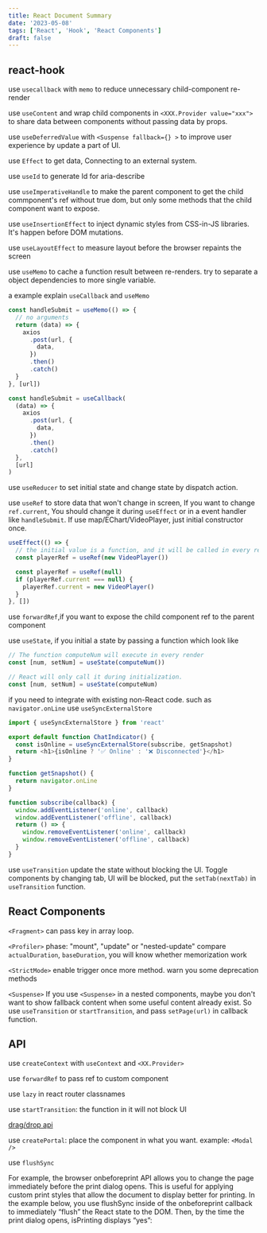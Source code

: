 ```yaml
---
title: React Document Summary
date: '2023-05-08'
tags: ['React', 'Hook', 'React Components']
draft: false
---
```


## react-hook

use `usecallback` with `memo` to reduce unnecessary child-component re-render

use `useContent` and wrap child components in `<XXX.Provider value="xxx">` to share data between components without passing data by props.

use `useDeferredValue` with `<Suspense fallback={} >` to improve user experience by update a part of UI.

use `Effect` to get data, Connecting to an external system.

use `useId` to generate Id for aria-describe

use `useImperativeHandle` to make the parent component to get the child commponent's ref without true dom, but only some methods that the child component want to expose.

use `useInsertionEffect` to inject dynamic styles from CSS-in-JS libraries. It's happen before DOM mutations.

use `useLayoutEffect` to measure layout before the browser repaints the screen

use `useMemo` to cache a function result between re-renders.
try to separate a object dependencies to more single variable.

a example explain `useCallback` and `useMemo`

```js
const handleSubmit = useMemo(() => {
  // no arguments
  return (data) => {
    axios
      .post(url, {
        data,
      })
      .then()
      .catch()
  }
}, [url])

const handleSubmit = useCallback(
  (data) => {
    axios
      .post(url, {
        data,
      })
      .then()
      .catch()
  },
  [url]
)
```

use `useReducer` to set initial state and change state by dispatch action.

use `useRef` to store data that won't change in screen, If you want to change `ref.current`, You should change it during `useEffect` or in a event handler like `handleSubmit`.
If use map/EChart/VideoPlayer, just initial constructor once.

```js
useEffect(() => {
  // the initial value is a function, and it will be called in every render
  const playerRef = useRef(new VideoPlayer())

  const playerRef = useRef(null)
  if (playerRef.current === null) {
    playerRef.current = new VideoPlayer()
  }
}, [])
```

use `forwardRef`,if you want to expose the child component ref to the parent component

use `useState`, if you initial a state by passing a function which look like

```js
// The function computeNum will execute in every render
const [num, setNum] = useState(computeNum())

// React will only call it during initialization.
const [num, setNum] = useState(computeNum)
```

if you need to integrate with existing non-React code. such as `navigator.onLine` use `useSyncExternalStore`

```js
import { useSyncExternalStore } from 'react'

export default function ChatIndicator() {
  const isOnline = useSyncExternalStore(subscribe, getSnapshot)
  return <h1>{isOnline ? '✅ Online' : '❌ Disconnected'}</h1>
}

function getSnapshot() {
  return navigator.onLine
}

function subscribe(callback) {
  window.addEventListener('online', callback)
  window.addEventListener('offline', callback)
  return () => {
    window.removeEventListener('online', callback)
    window.removeEventListener('offline', callback)
  }
}
```

use `useTransition` update the state without blocking the UI.
Toggle components by changing tab, UI will be blocked, put the `setTab(nextTab)` in `useTransition` function.

## React Components

`<Fragment>` can pass key in array loop.

`<Profiler>` phase: "mount", "update" or "nested-update"
compare `actualDuration`, `baseDuration`, you will know whether memorization work

`<StrictMode>` enable trigger once more method. warn you some deprecation methods

`<Suspense>` If you use `<Suspense>` in a nested components, maybe you don't want to show fallback content when some useful content already exist. So use `useTransition` or `startTransition`, and pass `setPage(url)` in callback function.

## API

use `createContext` with `useContext` and `<XX.Provider>`

use `forwardRef` to pass ref to custom component

use `lazy` in react router classnames

use `startTransition`: the function in it will not block UI

[drag/drop api](https://developer.mozilla.org/en-US/docs/Web/API/HTML_Drag_and_Drop_API)

use `createPortal`: place the component in what you want. example: `<Modal />`

use `flushSync`

For example, the browser onbeforeprint API allows you to change the page immediately before the print dialog opens. This is useful for applying custom print styles that allow the document to display better for printing. In the example below, you use flushSync inside of the onbeforeprint callback to immediately “flush” the React state to the DOM. Then, by the time the print dialog opens, isPrinting displays “yes”:
